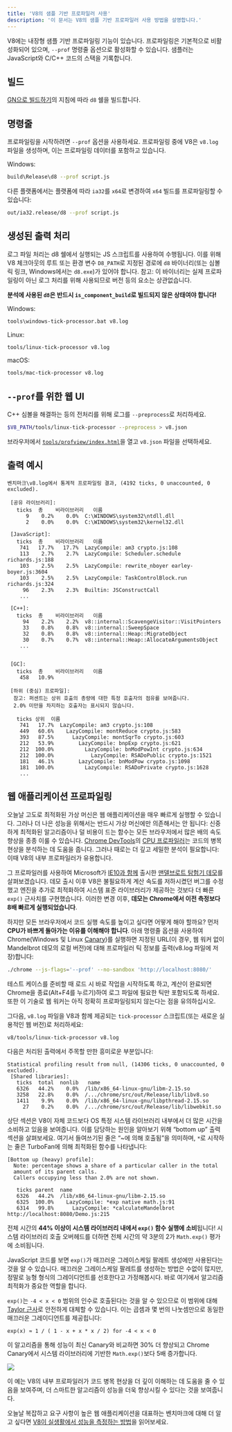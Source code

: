 ```yaml
---
title: 'V8의 샘플 기반 프로파일러 사용'
description: '이 문서는 V8의 샘플 기반 프로파일러 사용 방법을 설명합니다.'
---
```

V8에는 내장형 샘플 기반 프로파일링 기능이 있습니다. 프로파일링은 기본적으로 비활성화되어 있으며, `--prof` 명령줄 옵션으로 활성화할 수 있습니다. 샘플러는 JavaScript와 C/C++ 코드의 스택을 기록합니다.

## 빌드

[GN으로 빌드하기](/docs/build-gn)의 지침에 따라 `d8` 쉘을 빌드합니다.

## 명령줄

프로파일링을 시작하려면 `--prof` 옵션을 사용하세요. 프로파일링 중에 V8은 `v8.log` 파일을 생성하며, 이는 프로파일링 데이터를 포함하고 있습니다.

Windows:

```bash
build\Release\d8 --prof script.js
```

다른 플랫폼에서는 플랫폼에 따라 `ia32`를 `x64`로 변경하여 `x64` 빌드를 프로파일링할 수 있습니다:

```bash
out/ia32.release/d8 --prof script.js
```

## 생성된 출력 처리

로그 파일 처리는 d8 쉘에서 실행되는 JS 스크립트를 사용하여 수행됩니다. 이를 위해 V8 체크아웃의 루트 또는 환경 변수 `D8_PATH`로 지정된 경로에 `d8` 바이너리(또는 심볼릭 링크, Windows에서는 `d8.exe`)가 있어야 합니다. 참고: 이 바이너리는 실제 프로파일링이 아닌 로그 처리를 위해 사용되므로 버전 등의 요소는 상관없습니다.

**분석에 사용된 `d8`은 반드시 `is_component_build`로 빌드되지 않은 상태여야 합니다!**

Windows:

```bash
tools\windows-tick-processor.bat v8.log
```

Linux:

```bash
tools/linux-tick-processor v8.log
```

macOS:

```bash
tools/mac-tick-processor v8.log
```

## `--prof`를 위한 웹 UI

C++ 심볼을 해결하는 등의 전처리를 위해 로그를 `--preprocess`로 처리하세요.

```bash
$V8_PATH/tools/linux-tick-processor --preprocess > v8.json
```

브라우저에서 [`tools/profview/index.html`](https://v8.dev/tools/head/profview)을 열고 `v8.json` 파일을 선택하세요.

## 출력 예시

```
벤치마크\v8.log에서 통계적 프로파일링 결과, (4192 ticks, 0 unaccounted, 0 excluded).

 [공유 라이브러리]:
   ticks  총    비라이브러리   이름
      9    0.2%    0.0%  C:\WINDOWS\system32\ntdll.dll
      2    0.0%    0.0%  C:\WINDOWS\system32\kernel32.dll

 [JavaScript]:
   ticks  총    비라이브러리   이름
    741   17.7%   17.7%  LazyCompile: am3 crypto.js:108
    113    2.7%    2.7%  LazyCompile: Scheduler.schedule richards.js:188
    103    2.5%    2.5%  LazyCompile: rewrite_nboyer earley-boyer.js:3604
    103    2.5%    2.5%  LazyCompile: TaskControlBlock.run richards.js:324
     96    2.3%    2.3%  Builtin: JSConstructCall
    ...

 [C++]:
   ticks  총    비라이브러리   이름
     94    2.2%    2.2%  v8::internal::ScavengeVisitor::VisitPointers
     33    0.8%    0.8%  v8::internal::SweepSpace
     32    0.8%    0.8%  v8::internal::Heap::MigrateObject
     30    0.7%    0.7%  v8::internal::Heap::AllocateArgumentsObject
    ...


 [GC]:
   ticks  총    비라이브러리   이름
    458   10.9%

 [하위 (중심) 프로파일]:
  참고: 퍼센트는 상위 호출의 총량에 대한 특정 호출자의 점유를 보여줍니다.
  2.0% 미만을 차지하는 호출자는 표시되지 않습니다.

   ticks 상위  이름
    741   17.7%  LazyCompile: am3 crypto.js:108
    449   60.6%    LazyCompile: montReduce crypto.js:583
    393   87.5%      LazyCompile: montSqrTo crypto.js:603
    212   53.9%        LazyCompile: bnpExp crypto.js:621
    212  100.0%          LazyCompile: bnModPowInt crypto.js:634
    212  100.0%            LazyCompile: RSADoPublic crypto.js:1521
    181   46.1%        LazyCompile: bnModPow crypto.js:1098
    181  100.0%          LazyCompile: RSADoPrivate crypto.js:1628
    ...
```


## 웹 애플리케이션 프로파일링

오늘날 고도로 최적화된 가상 머신은 웹 애플리케이션을 매우 빠르게 실행할 수 있습니다. 그러나 더 나은 성능을 위해서는 반드시 가상 머신에만 의존해서는 안 됩니다: 신중하게 최적화된 알고리즘이나 덜 비용이 드는 함수는 모든 브라우저에서 많은 배의 속도 향상을 종종 이룰 수 있습니다. [Chrome DevTools](https://developers.google.com/web/tools/chrome-devtools/)의 [CPU 프로파일러](https://developers.google.com/web/tools/chrome-devtools/evaluate-performance/reference)는 코드의 병목 현상을 분석하는 데 도움을 줍니다. 그러나 때로는 더 깊고 세밀한 분석이 필요합니다: 이때 V8의 내부 프로파일러가 유용합니다.

그 프로파일러를 사용하여 Microsoft가 [IE10과 함께](https://blogs.msdn.microsoft.com/ie/2012/11/13/ie10-fast-fluid-perfect-for-touch-and-available-now-for-windows-7/) 출시한 [맨델브로트 탐험기 데모](https://web.archive.org/web/20130313064141/http://ie.microsoft.com/testdrive/performance/mandelbrotexplorer/)를 살펴보겠습니다. 데모 출시 이후 V8은 불필요하게 계산 속도를 저하시켰던 버그를 수정했고 엔진을 추가로 최적화하여 시스템 표준 라이브러리가 제공하는 것보다 더 빠른 `exp()` 근사치를 구현했습니다. 이러한 변경 이후, **데모는 Chrome에서 이전 측정보다 8배 빠르게 실행되었습니다**.

하지만 모든 브라우저에서 코드 실행 속도를 높이고 싶다면 어떻게 해야 할까요? 먼저 **CPU가 바쁘게 돌아가는 이유를 이해해야 합니다**. 아래 명령줄 옵션을 사용하여 Chrome(Windows 및 Linux [Canary](https://tools.google.com/dlpage/chromesxs))를 실행하면 지정된 URL(이 경우, 웹 워커 없이 Mandelbrot 데모의 로컬 버전)에 대해 프로파일러 틱 정보를 출력(v8.log 파일에 저장)합니다:

```bash
./chrome --js-flags='--prof' --no-sandbox 'http://localhost:8080/'
```

테스트 케이스를 준비할 때 로드 시 바로 작업을 시작하도록 하고, 계산이 완료되면 Chrome을 종료(Alt+F4를 누르기)하여 로그 파일에 필요한 틱만 포함되도록 하세요. 또한 이 기술로 웹 워커는 아직 정확히 프로파일링되지 않는다는 점을 유의하십시오.

그다음, `v8.log` 파일을 V8과 함께 제공되는 `tick-processor` 스크립트(또는 새로운 실용적인 웹 버전)로 처리하세요:

```bash
v8/tools/linux-tick-processor v8.log
```

다음은 처리된 출력에서 주목할 만한 흥미로운 부분입니다:

```
Statistical profiling result from null, (14306 ticks, 0 unaccounted, 0 excluded).
 [Shared libraries]:
   ticks  total  nonlib   name
   6326   44.2%    0.0%  /lib/x86_64-linux-gnu/libm-2.15.so
   3258   22.8%    0.0%  /.../chrome/src/out/Release/lib/libv8.so
   1411    9.9%    0.0%  /lib/x86_64-linux-gnu/libpthread-2.15.so
     27    0.2%    0.0%  /.../chrome/src/out/Release/lib/libwebkit.so
```

상단 섹션은 V8이 자체 코드보다 OS 특정 시스템 라이브러리 내부에서 더 많은 시간을 소비하고 있음을 보여줍니다. 이를 담당하는 원인을 알아보기 위해 “bottom up” 출력 섹션을 살펴보세요. 여기서 들여쓰기된 줄은 “~에 의해 호출됨”을 의미하며, `*`로 시작하는 줄은 TurboFan에 의해 최적화된 함수를 나타냅니다:

```
[Bottom up (heavy) profile]:
  Note: percentage shows a share of a particular caller in the total
  amount of its parent calls.
  Callers occupying less than 2.0% are not shown.

   ticks parent  name
   6326   44.2%  /lib/x86_64-linux-gnu/libm-2.15.so
   6325  100.0%    LazyCompile: *exp native math.js:91
   6314   99.8%      LazyCompile: *calculateMandelbrot http://localhost:8080/Demo.js:215
```

전체 시간의 **44% 이상이 시스템 라이브러리 내에서 `exp()` 함수 실행에 소비**됩니다! 시스템 라이브러리 호출 오버헤드를 더하면 전체 시간의 약 3분의 2가 `Math.exp()` 평가에 소비됩니다.

JavaScript 코드를 보면 `exp()`가 매끄러운 그레이스케일 팔레트 생성에만 사용된다는 것을 알 수 있습니다. 매끄러운 그레이스케일 팔레트를 생성하는 방법은 수없이 많지만, 정말로 능형 형식의 그레이디언트를 선호한다고 가정해봅시다. 바로 여기에서 알고리즘 최적화가 중요한 역할을 합니다.

`exp()`는 `-4 < x < 0` 범위의 인수로 호출된다는 것을 알 수 있으므로 이 범위에 대해 [Taylor 근사](https://en.wikipedia.org/wiki/Taylor_series)로 안전하게 대체할 수 있습니다. 이는 곱셈과 몇 번의 나눗셈만으로 동일한 매끄러운 그레이디언트를 제공힙니다:

```
exp(x) ≈ 1 / ( 1 - x + x * x / 2) for -4 < x < 0
```

이 알고리즘을 통해 성능이 최신 Canary와 비교하면 30% 더 향상되고 Chrome Canary에서 시스템 라이브러리에 기반한 `Math.exp()`보다 5배 증가합니다.

![](/_img/docs/profile/mandelbrot.png)

이 예는 V8의 내부 프로파일러가 코드 병목 현상을 더 깊이 이해하는 데 도움을 줄 수 있음을 보여주며, 더 스마트한 알고리즘이 성능을 더욱 향상시킬 수 있다는 것을 보여줍니다.

오늘날 복잡하고 요구 사항이 높은 웹 애플리케이션을 대표하는 벤치마크에 대해 더 알고 싶다면 [V8이 실생활에서 성능을 측정하는 방법](/blog/real-world-performance)을 읽어보세요.
